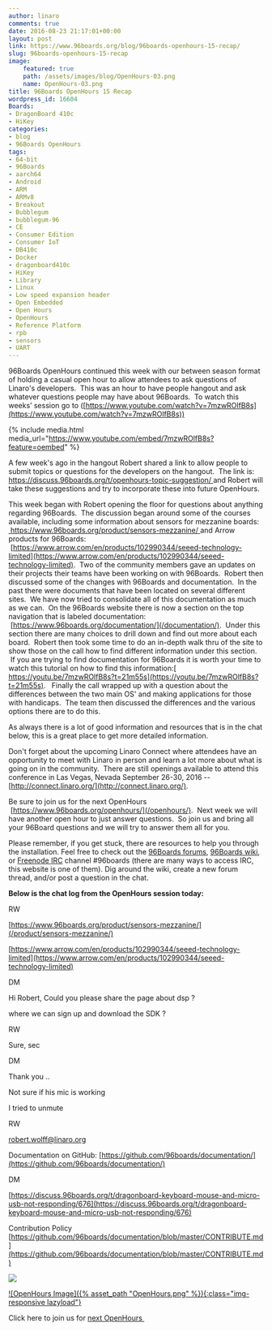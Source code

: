 ```yaml
---
author: linaro
comments: true
date: 2016-08-23 21:17:01+00:00
layout: post
link: https://www.96boards.org/blog/96boards-openhours-15-recap/
slug: 96boards-openhours-15-recap
image:
    featured: true
    path: /assets/images/blog/OpenHours-03.png
    name: OpenHours-03.png
title: 96Boards OpenHours 15 Recap
wordpress_id: 16604
Boards:
- DragonBoard 410c
- HiKey
categories:
- blog
- 96Boards OpenHours
tags:
- 64-bit
- 96Boards
- aarch64
- Android
- ARM
- ARMv8
- Breakout
- Bubblegum
- bubblegum-96
- CE
- Consumer Edition
- Consumer IoT
- DB410c
- Docker
- dragonboard410c
- HiKey
- Library
- Linux
- Low speed expansion header
- Open Embedded
- Open Hours
- OpenHours
- Reference Platform
- rpb
- sensors
- UART
---
```


96Boards OpenHours continued this week with our between season format of holding a casual open hour to allow attendees to ask questions of Linaro's developers.  This was an hour to have people hangout and ask whatever questions people may have about 96Boards.  To watch this weeks’ session go to ([https://www.youtube.com/watch?v=7mzwROlfB8s](https://www.youtube.com/watch?v=7mzwROlfB8s))

{% include media.html media_url="https://www.youtube.com/embed/7mzwROlfB8s?feature=oembed" %}

A few week's ago in the hangout Robert shared a link to allow people to submit topics or questions for the developers on the hangout.  The link is:[ https://discuss.96boards.org/t/openhours-topic-suggestion/ ](https://discuss.96boards.org/t/openhours-topic-suggestion/)and Robert will take these suggestions and try to incorporate these into future OpenHours.

This week began with Robert opening the floor for questions about anything regarding 96Boards.  The discussion began around some of the courses available, including some information about sensors for mezzanine boards: [ https://www.96boards.org/product/sensors-mezzanine/ ](/product/sensors-mezzanine/)and Arrow products for 96Boards:  [https://www.arrow.com/en/products/102990344/seeed-technology-limited](https://www.arrow.com/en/products/102990344/seeed-technology-limited).  Two of the community members gave an updates on their projects their teams have been working on with 96Boards.  Robert then discussed some of the changes with 96Boards and documentation.  In the past there were documents that have been located on several different sites.  We have now tried to consolidate all of this documentation as much as we can.  On the 96Boards website there is now a section on the top navigation that is labeled documentation:  [https://www.96boards.org/documentation/](/documentation/).  Under this section there are many choices to drill down and find out more about each board.  Robert then took some time to do an in-depth walk thru of the site to show those on the call how to find different information under this section.  If you are trying to find documentation for 96Boards it is worth your time to watch this tutorial on how to find this information:[ https://youtu.be/7mzwROlfB8s?t=21m55s](https://youtu.be/7mzwROlfB8s?t=21m55s).   Finally the call wrapped up with a question about the differences between the two main OS' and making applications for those with handicaps.  The team then discussed the differences and the various options there are to do this.

As always there is a lot of good information and resources that is in the chat below, this is a great place to get more detailed information.

Don't forget about the upcoming Linaro Connect where attendees have an opportunity to meet with Linaro in person and learn a lot more about what is going on in the community.  There are still openings available to attend this conference in Las Vegas, Nevada September 26-30, 2016 --[http://connect.linaro.org/](http://connect.linaro.org/).

Be sure to join us for the next OpenHours  [https://www.96boards.org/openhours/](/openhours/).  Next week we will have another open hour to just answer questions.  So join us and bring all your 96Board questions and we will try to answer them all for you.

Please remember, if you get stuck, there are resources to help you through the installation. Feel free to check out the [96Boards forums](https://discuss.96boards.org/), [96Boards wiki](https://github.com/96boards/documentation/wiki), or [Freenode IRC](http://webchat.freenode.net/?channels=%2396boards) channel #96boards (there are many ways to access IRC, this website is one of them). Dig around the wiki, create a new forum thread, and/or post a question in the chat.

**Below is the chat log from the OpenHours session today:**


















































RW












[https://www.96boards.org/product/sensors-mezzanine/](/product/sensors-mezzanine/)






















[https://www.arrow.com/en/products/102990344/seeed-technology-limited](https://www.arrow.com/en/products/102990344/seeed-technology-limited)




















DM












Hi Robert, Could you please share the page about dsp ?






















where we can sign up and download the SDK ?




















RW












Sure, sec




















DM












Thank you ..






















Not sure if his mic is working






















I tried to unmute




















RW












[robert.wolff@linaro.org](mailto:robert.wolff@linaro.org)






















Documentation on GitHub: [https://github.com/96boards/documentation/](https://github.com/96boards/documentation/)




















DM












[https://discuss.96boards.org/t/dragonboard-keyboard-mouse-and-micro-usb-not-responding/676](https://discuss.96boards.org/t/dragonboard-keyboard-mouse-and-micro-usb-not-responding/676)




















Contribution Policy [https://github.com/96boards/documentation/blob/master/CONTRIBUTE.md](https://github.com/96boards/documentation/blob/master/CONTRIBUTE.md)








![](https://ssl.gstatic.com/ui/v1/icons/mail/images/cleardot.gif)











































[![OpenHours Image]({% asset_path "OpenHours.png" %}){:class="img-responsive lazyload"}](/openhours/)



Click here to join us for [next OpenHours ](/openhours/)
